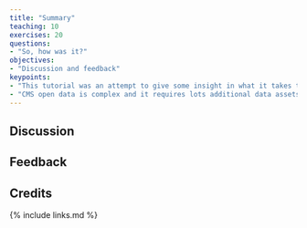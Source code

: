 ```yaml
---
title: "Summary"
teaching: 10
exercises: 20
questions:
- "So, how was it?"
objectives:
- "Discussion and feedback"
keypoints:
- "This tutorial was an attempt to give some insight in what it takes to provide open data."
- "CMS open data is complex and it requires lots additional data assets to be FAIR."
---
```


## Discussion

## Feedback

## Credits

{% include links.md %}